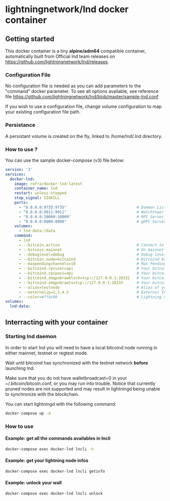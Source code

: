 # lightningnetwork/lnd docker container
## Getting started
This docker container is a tiny **alpine/adm64** compatible container, automatically built from Official lnd team releases on https://github.com/lightningnetwork/lnd/releases.

### Configuration File
No configuration file is needed as you can add parameters to the "command" docker parameter. To see all options available, see reference file https://github.com/lightningnetwork/lnd/blob/master/sample-lnd.conf

If you wish to use a configuration file, change volume configuration to map your existing configuration file path.

### Persistance
A persistant volume is created on the fly, linked to /home/lnd/.lnd directory.

### How to use ?
You can use the sample docker-compose (v3) file below:

```yml
version: '3'
services:
  docker-lnd:
    image: rofra/docker-lnd:latest
    container_name: lnd
    restart: unless-stopped
    stop_signal: SIGKILL
    ports:
      - "0.0.0.0:9735:9735"                               # Daemon Listener
      - "0.0.0.0:9911:9911"                               # Watchtower
      - "0.0.0.0:10009:10009"                             # RPC Server
      - "0.0.0.0:8080:8080"                               # gRPC Server
    volumes:
      - lnd-data:/data
    command:
      - lnd
      - --bitcoin.active                                  # Connect to bitcoin network
      - --bitcoin.mainnet                                 # On mainnet
      - --debuglevel=debug                                # Debug level
      - --bitcoin.node=bitcoind                           # Bitcoind backend
      - --maxpendingchannels=10                           # Max Pending channels
      - --bitcoind.rpcuser=api                            # Your bitcoind RPC user
      - --bitcoind.rpcpass=api                            # Your bitcoind RPC password
      - --bitcoind.zmqpubrawblock=tcp://127.0.0.1:28332   # Your bitcoind ZMQ connections for raw blocks
      - --bitcoind.zmqpubrawtx=tcp://127.0.0.1:28333      # Your bitcoind ZMQ connections for raw transactions
      - --alias=testnode                                  # Alias of your Node
      - --externalip=2.3.4.5                              # External IPV4 address
      - --color=#ffdc00                                   # Lightning node color
volumes:
  lnd-data:
```

## Interracting with your container
### Starting lnd daemon
In order to start lnd you will need to have a local bitcoind node running in either mainnet, testnet or regtest mode.

Wait until bitcoind has synchronized with the testnet network **before** launching lnd.

Make sure that you do not have walletbroadcast=0 in your ~/.bitcoin/bitcoin.conf, or you may run into trouble. Notice that currently pruned nodes are not supported and may result in lightningd being unable to synchronize with the blockchain.

You can start lightningd with the following command:
```bash
docker-compose up -d
```

### How to use
#### Example: get all the commands availables in lncli
```bash
docker-compose exec docker-lnd lncli -h
```
#### Example: get your lightning node infos
```bash
docker-compose exec docker-lnd lncli getinfo
```
#### Example: unlock your wall
```bash
docker-compose exec docker-lnd lncli unlock
```

